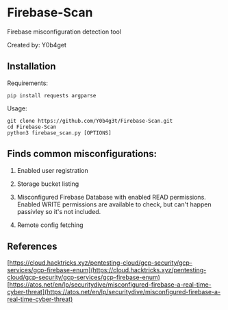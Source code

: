 # Firebase-Scan
Firebase misconfiguration detection tool

Created by: Y0b4get

## Installation

Requirements:
```
pip install requests argparse
```

Usage:

```
git clone https://github.com/Y0b4g3t/Firebase-Scan.git
cd Firebase-Scan
python3 firebase_scan.py [OPTIONS]
```

## Finds common misconfigurations:
1) Enabled user registration

2) Storage bucket listing

3) Misconfigured Firebase Database with enabled READ permissions. Enabled WRITE permissions are available to check, 
   but can't happen passivley so it's not included.

4) Remote config fetching

## References
[https://cloud.hacktricks.xyz/pentesting-cloud/gcp-security/gcp-services/gcp-firebase-enum](https://cloud.hacktricks.xyz/pentesting-cloud/gcp-security/gcp-services/gcp-firebase-enum)
[https://atos.net/en/lp/securitydive/misconfigured-firebase-a-real-time-cyber-threat](https://atos.net/en/lp/securitydive/misconfigured-firebase-a-real-time-cyber-threat)


